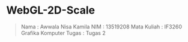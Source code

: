 # WebGL-2D-Scale
> Nama        : Awwala Nisa Kamila
> NIM         : 13519208
> Mata Kuliah : IF3260 Grafika Komputer
> Tugas       : Tugas 2